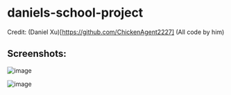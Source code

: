 # daniels-school-project

Credit: (Daniel Xu)[https://github.com/ChickenAgent2227] 
(All code by him)

## Screenshots:

![image](https://user-images.githubusercontent.com/19739712/126854259-61aacc90-f4fe-444e-9141-db31d920407f.png)


![image](https://user-images.githubusercontent.com/19739712/126854284-4e60275f-f1ec-4265-9dce-486f2bdef9d9.png)

